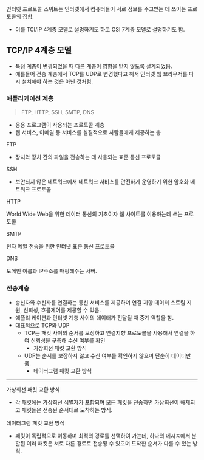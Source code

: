 인터넷 프로토콜 스위트는 인터넷에서 컴퓨터들이 서로 정보를 주고받는 데 쓰이는 프로토콜의 집합.

- 이를 TCI/IP 4계층 모델로 설명하기도 하고 OSI 7계층 모델로 설명하기도 함.

## TCP/IP 4계층 모델

- 특정 계층이 변경되었을 때 다른 계층이 영향을 받지 않도록 설계되었음.
- 예를들어 전송 계층에서 TCP를 UDP로 변경했다고 해서 인터넷 웹 브라우저를 다시 설치해야 하는 것은 아닌 것처럼.

### 애플리케이션 계층

> FTP, HTTP, SSH, SMTP, DNS

- 응용 프로그램이 사용되는 프로토콜 계층
- 웹 서비스, 이메일 등 서비스를 실질적으로 사람들에게 제공하는 층

FTP

- 장치와 장치 간의 파일을 전송하는 데 사용되는 표준 통신 프로토콜

SSH

- 보안되지 않은 네트워크에서 네트워크 서비스를 안전하게 운영하기 위한 암호화 네트워크 프로토콜

HTTP

World Wide Web을 위한 데이터 통신의 기초이자 웹 사이트를 이용하는데 쓰는 프로토콜

SMTP

전자 메일 전송을 위한 인터넷 표준 통신 프로토콜

DNS

도메인 이름과 IP주소를 매핑해주는 서버.

### 전송계층

- 송신자와 수신자를 연결하는 통신 서비스를 제공하며 연결 지향 데이터 스트림 지원, 신회성, 흐름제어를 제공할 수 있음.
- 애플리 케이션과 인터넷 계층 사이의 데이터가 전달될 때 중계 역할을 함.
- 대표적으로 TCP와 UDP
  - TCP는 패킷 사이의 순서를 보장하고 연결지향 프로토콜을 사용해서 연결을 하여 신뢰성을 구축해 수신 여부를 확인
    - 가상회선 패킷 교환 방식
  - UDP는 순서를 보장하지 않고 수신 여부를 확인하지 않으며 단순히 데이터만 줌.
    - 데이터그램 패킷 교환 방식

---

가상회선 패킷 교환 방식

- 각 패킷에는 가상회선 식별자가 포함되며 모든 패킷을 전송하면 가상회선이 해제되고 패킷들은 전송된 순서대로 도착하는 방식.

데이터그램 패킷 교환 방식

- 패킷이 독립적으로 이동하며 최적의 경로를 선택하여 가는데, 하나의 메시ㅈ에서 분할된 여러 패킷은 서로 다른 경로로 전송됭 수 있으며 도착한 순서가 다를 수 있는 방식.
